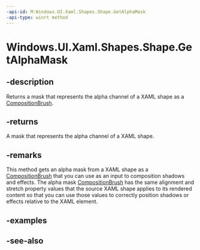 ```yaml
---
-api-id: M:Windows.UI.Xaml.Shapes.Shape.GetAlphaMask
-api-type: winrt method
---
```


<!-- Method syntax
public Windows.UI.Composition.CompositionBrush GetAlphaMask()
-->

# Windows.UI.Xaml.Shapes.Shape.GetAlphaMask

## -description
Returns a mask that represents the alpha channel of a XAML shape as a [CompositionBrush](../windows.ui.composition/compositionbrush.md).



## -returns
A mask that represents the alpha channel of a XAML shape.

## -remarks
This method gets an alpha mask from a XAML shape as a [CompositionBrush](../windows.ui.composition/compositionbrush.md) that you can use as an input to composition shadows and effects. The alpha mask [CompositionBrush](../windows.ui.composition/compositionbrush.md) has the same alignment and stretch property values that the source XAML shape applies to its rendered content so that you can use those values to correctly position shadows or effects relative to the XAML element.

## -examples

## -see-also
